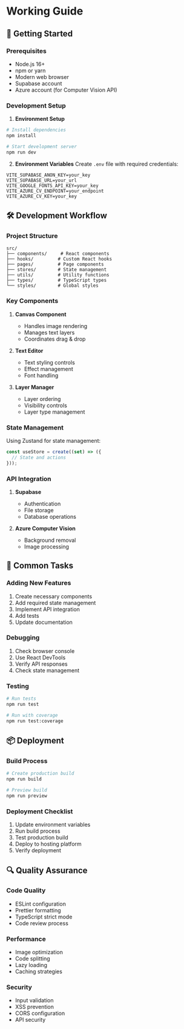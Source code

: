 # Working Guide

## 🚀 Getting Started

### Prerequisites
- Node.js 16+
- npm or yarn
- Modern web browser
- Supabase account
- Azure account (for Computer Vision API)

### Development Setup

1. **Environment Setup**
```bash
# Install dependencies
npm install

# Start development server
npm run dev
```

2. **Environment Variables**
Create `.env` file with required credentials:
```env
VITE_SUPABASE_ANON_KEY=your_key
VITE_SUPABASE_URL=your_url
VITE_GOOGLE_FONTS_API_KEY=your_key
VITE_AZURE_CV_ENDPOINT=your_endpoint
VITE_AZURE_CV_KEY=your_key
```

## 🛠️ Development Workflow

### Project Structure
```
src/
├── components/     # React components
├── hooks/         # Custom React hooks
├── pages/         # Page components
├── stores/        # State management
├── utils/         # Utility functions
├── types/         # TypeScript types
└── styles/        # Global styles
```

### Key Components

1. **Canvas Component**
   - Handles image rendering
   - Manages text layers
   - Coordinates drag & drop

2. **Text Editor**
   - Text styling controls
   - Effect management
   - Font handling

3. **Layer Manager**
   - Layer ordering
   - Visibility controls
   - Layer type management

### State Management

Using Zustand for state management:
```typescript
const useStore = create((set) => ({
  // State and actions
}));
```

### API Integration

1. **Supabase**
   - Authentication
   - File storage
   - Database operations

2. **Azure Computer Vision**
   - Background removal
   - Image processing

## 🔧 Common Tasks

### Adding New Features

1. Create necessary components
2. Add required state management
3. Implement API integration
4. Add tests
5. Update documentation

### Debugging

1. Check browser console
2. Use React DevTools
3. Verify API responses
4. Check state management

### Testing

```bash
# Run tests
npm run test

# Run with coverage
npm run test:coverage
```

## 📦 Deployment

### Build Process
```bash
# Create production build
npm run build

# Preview build
npm run preview
```

### Deployment Checklist

1. Update environment variables
2. Run build process
3. Test production build
4. Deploy to hosting platform
5. Verify deployment

## 🔍 Quality Assurance

### Code Quality
- ESLint configuration
- Prettier formatting
- TypeScript strict mode
- Code review process

### Performance
- Image optimization
- Code splitting
- Lazy loading
- Caching strategies

### Security
- Input validation
- XSS prevention
- CORS configuration
- API security
